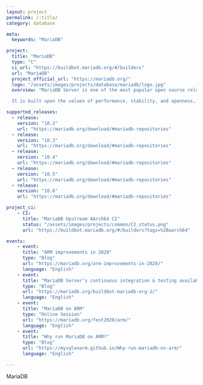 ```yaml
---
layout: project
permalink: /:title/
category: database

meta:
  keywords: "MariaDB"

project:
  title: "MariaDB"
  type: "C"
  ci_url: "https://buildbot.mariadb.org/#/builders"
  url: "MariaDB"
  project_official_url: "https://mariadb.org/"
  logo: "/assets/images/projects/database/mariadb/logo.jpg"
  overview: "MariaDB Server is one of the most popular open source relational databases. It’s made by the original developers of MySQL and guaranteed to stay open source. It is part of most cloud offerings and the default in most Linux distributions.

  It is built upon the values of performance, stability, and openness, and MariaDB Foundation ensures contributions will be accepted on technical merit. Recent new functionality includes advanced clustering with Galera Cluster 4, compatibility features with Oracle Database and Temporal Data Tables, allowing one to query the data as it stood at any point in the past."

supported_releases:
  - release:
    version: "10.2"
    url: "https://mariadb.org/download/#mariadb-repositories"
  - release:
    version: "10.3"
    url: "https://mariadb.org/download/#mariadb-repositories"
  - release:
    version: "10.4"
    url: "https://mariadb.org/download/#mariadb-repositories"
  - release:
    version: "10.5"
    url: "https://mariadb.org/download/#mariadb-repositories"
  - release:
    version: "10.6"
    url: "https://mariadb.org/download/#mariadb-repositories"

project_ci:
    - CI:
      title: "MariaDB Upstream AArch64 CI"
      status: "/assets/images/projects/common/CI_status.png"
      url: "https://buildbot.mariadb.org/#/builders?tags=%2Baarch64"

events:
    - event:
      title: "ARM improvements in 2020"
      type: "Blog"
      url: "https://mariadb.org/arm-improvements-in-2020/"
      language: "English"
    - event:
      title: "MariaDB Server’s continuous integration & testing available to community"
      type: "Blog"
      url: "https://mariadb.org/buildbot-mariadb-org-2/"
      language: "English"
    - event:
      title: "MariaDB on ARM"
      type: "Online Session"
      url: "https://mariadb.org/fest2020/arm/"
      language: "English"
    - event:
      title: "Why run MariaDB on ARM?"
      type: "Blog"
      url: "https://mysqlonarm.github.io/Why-run-mariadb-on-arm/"
      language: "English"

---
```


<p>MariaDB</p>
